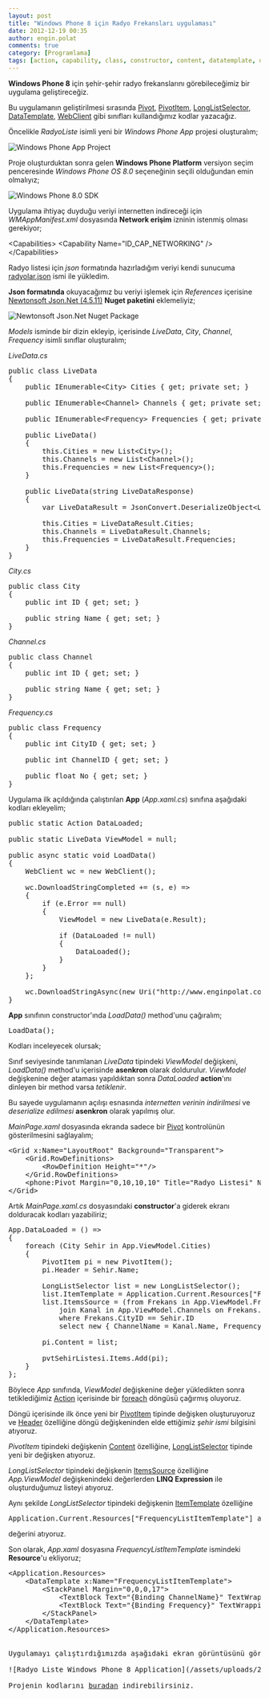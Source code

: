 ```yaml
---
layout: post
title: "Windows Phone 8 için Radyo Frekansları uygulaması"
date: 2012-12-19 00:35
author: engin.polat
comments: true
category: [Programlama]
tags: [action, capability, class, constructor, content, datatemplate, delegate, deserialize, downloadstringasync, downloadstringcompleted, error, foreach, header, id_cap_networking, IEnumerable, itemssource, itemtemplate, join, json, linq, linq query, longlistselector, nuget, null, pivot, pivotitem, public, resource, select, stackpanel, static, textblock, tostring, viewmodel, webclient, where, windows phone, wmappmanifest, wp8]
---
```

**Windows Phone 8** için şehir-şehir radyo frekanslarını görebileceğimiz bir uygulama geliştireceğiz.

Bu uygulamanın geliştirilmesi sırasında <a href="http://msdn.microsoft.com/library/microsoft.phone.controls.pivot" title="Pivot Class" target="_blank" rel="noopener">Pivot</a>, <a href="http://msdn.microsoft.com/library/microsoft.phone.controls.pivotitem" title="PivotItem Class" target="_blank" rel="noopener">PivotItem</a>, <a href="http://msdn.microsoft.com/library/microsoft.phone.controls.longlistselector" title="LongListSelector Class" target="_blank" rel="noopener">LongListSelector</a>, <a href="http://msdn.microsoft.com/library/system.windows.datatemplate" title="DataTemplate Class" target="_blank" rel="noopener">DataTemplate</a>, <a href="http://msdn.microsoft.com/library/system.net.webclient" title="WebClient Class" target="_blank" rel="noopener">WebClient</a> gibi sınıfları kullandığımız kodlar yazacağız.

Öncelikle *RadyoListe* isimli yeni bir *Windows Phone App* projesi oluşturalım;

![Windows Phone App Project](/assets/uploads/2012/12/RadyoListe1.png)

Proje oluşturduktan sonra gelen **Windows Phone Platform** versiyon seçim penceresinde *Windows Phone OS 8.0* seçeneğinin seçili olduğundan emin olmalıyız;

![Windows Phone 8.0 SDK](/assets/uploads/2012/12/RadyoListe2.png)

Uygulama ihtiyaç duyduğu veriyi internetten indireceği için *WMAppManifest.xml* dosyasında **Network erişim** izninin istenmiş olması gerekiyor;



&lt;Capabilities&gt;
    &lt;Capability Name="ID_CAP_NETWORKING" /&gt;
&lt;/Capabilities&gt;</pre>

Radyo listesi için *json* formatında hazırladığım veriyi kendi sunucuma <a href="enginpolat.com/application-data/radyolar.json" title="Radyo Listesi" target="_blank" rel="noopener">radyolar.json</a> ismi ile yükledim.

**Json formatında** okuyacağımız bu veriyi işlemek için *References* içerisine <a href="http://nuget.org/packages/newtonsoft.json" title="Newtonsoft Json.net Nuget Package" target="_blank" rel="noopener">Newtonsoft Json.Net (4.5.11)</a> **Nuget paketini** eklemeliyiz;

![Newtonsoft Json.Net Nuget Package](/assets/uploads/2012/12/RadyoListe3.png)

*Models* isminde bir dizin ekleyip, içerisinde *LiveData*, *City*, *Channel*, *Frequency* isimli sınıflar oluşturalım;

*LiveData.cs*
<pre class="brush:csharp">public class LiveData
{
    public IEnumerable&lt;City&gt; Cities { get; private set; }

    public IEnumerable&lt;Channel&gt; Channels { get; private set; }

    public IEnumerable&lt;Frequency&gt; Frequencies { get; private set; }

    public LiveData()
    {
        this.Cities = new List&lt;City&gt;();
        this.Channels = new List&lt;Channel&gt;();
        this.Frequencies = new List&lt;Frequency&gt;();
    }

    public LiveData(string LiveDataResponse)
    {
        var LiveDataResult = JsonConvert.DeserializeObject&lt;LiveData&gt;(LiveDataResponse);

        this.Cities = LiveDataResult.Cities;
        this.Channels = LiveDataResult.Channels;
        this.Frequencies = LiveDataResult.Frequencies;
    }
}</pre>

*City.cs*
<pre class="brush:csharp">public class City
{
    public int ID { get; set; }

    public string Name { get; set; }
}</pre>

*Channel.cs*
<pre class="brush:csharp">public class Channel
{
    public int ID { get; set; }

    public string Name { get; set; }
}</pre>

*Frequency.cs*
<pre class="brush:csharp">public class Frequency
{
    public int CityID { get; set; }

    public int ChannelID { get; set; }

    public float No { get; set; }
}</pre>

Uygulama ilk açıldığında çalıştırılan **App** (*App.xaml.cs*) sınıfına aşağıdaki kodları ekleyelim;

<pre class="brush:csharp">public static Action DataLoaded;

public static LiveData ViewModel = null;

public async static void LoadData()
{
    WebClient wc = new WebClient();

    wc.DownloadStringCompleted += (s, e) =>
    {
        if (e.Error == null)
        {
            ViewModel = new LiveData(e.Result);

            if (DataLoaded != null)
            {
                DataLoaded();
            }
        }
    };

    wc.DownloadStringAsync(new Uri("http://www.enginpolat.com/application-data/radyolar.json"));
}</pre>

**App** sınıfının constructor'ında *LoadData()* method'unu çağıralım;

<pre class="brush:csharp">LoadData();</pre>

Kodları inceleyecek olursak;

Sınıf seviyesinde tanımlanan *LiveData* tipindeki *ViewModel* değişkeni, *LoadData()* method'u içerisinde **asenkron** olarak doldurulur. *ViewModel* değişkenine değer ataması yapıldıktan sonra *DataLoaded* **action**'ını dinleyen bir method varsa *tetiklenir*.

Bu sayede uygulamanın açılışı esnasında *internetten verinin indirilmesi* ve *deserialize edilmesi* **asenkron** olarak yapılmış olur.

*MainPage.xaml* dosyasında ekranda sadece bir <a href="http://msdn.microsoft.com/library/microsoft.phone.controls.pivot" title="Pivot Class" target="_blank" rel="noopener">Pivot</a> kontrolünün gösterilmesini sağlayalım;

<pre class="brush:xml">&lt;Grid x:Name="LayoutRoot" Background="Transparent"&gt;
    &lt;Grid.RowDefinitions&gt;
        &lt;RowDefinition Height="*"/&gt;
    &lt;/Grid.RowDefinitions&gt;
    &lt;phone:Pivot Margin="0,10,10,10" Title="Radyo Listesi" Name="pvtSehirListesi" Grid.RowSpan="1" /&gt;
&lt;/Grid&gt;</pre>

Artık *MainPage.xaml.cs* dosyasındaki **constructor**'a giderek ekranı dolduracak kodları yazabiliriz;

<pre class="brush:csharp">App.DataLoaded = () =>
{
    foreach (City Sehir in App.ViewModel.Cities)
    {
        PivotItem pi = new PivotItem();
        pi.Header = Sehir.Name;

        LongListSelector list = new LongListSelector();
        list.ItemTemplate = Application.Current.Resources["FrequencyListItemTemplate"] as DataTemplate;
        list.ItemsSource = (from Frekans in App.ViewModel.Frequencies
            join Kanal in App.ViewModel.Channels on Frekans.ChannelID equals Kanal.ID
            where Frekans.CityID == Sehir.ID
            select new { ChannelName = Kanal.Name, Frequency = Frekans.No.ToString("00.0") }).ToList();

        pi.Content = list;

        pvtSehirListesi.Items.Add(pi);
    }
};</pre>

Böylece *App* sınıfında, *ViewModel* değişkenine değer yükledikten sonra tetiklediğimiz <a href="http://msdn.microsoft.com/library/system.action" title="Action Class" target="_blank" rel="noopener">Action</a> içerisinde bir <a href="http://msdn.microsoft.com/library/vstudio/ttw7t8t6" title="foreach Loop" target="_blank" rel="noopener">foreach</a> döngüsü çağırmış oluyoruz.

Döngü içerisinde ilk önce yeni bir <a href="http://msdn.microsoft.com/library/microsoft.phone.controls.pivotitem" title="PivotItem Class" target="_blank" rel="noopener">PivotItem</a> tipinde değişken oluşturuyoruz ve <a href="http://msdn.microsoft.com/library/microsoft.phone.controls.pivotitem.header" title="PivotItem Class Header Property" target="_blank" rel="noopener">Header</a> özelliğine döngü değişkeninden elde ettiğimiz *şehir ismi* bilgisini atıyoruz.

*PivotItem* tipindeki değişkenin <a href="http://msdn.microsoft.com/library/microsoft.phone.controls.pivotitem.content" title="PivotItem Class Content Property" target="_blank" rel="noopener">Content</a> özelliğine, <a href="http://msdn.microsoft.com/library/microsoft.phone.controls.longlistselector" title="LongListSelector Class" target="_blank" rel="noopener">LongListSelector</a> tipinde yeni bir değişken atıyoruz.

*LongListSelector* tipindeki değişkenin <a href="http://msdn.microsoft.com/library/microsoft.phone.controls.longlistselector.itemssource" title="LongListSelector Class ItemsSource Property" target="_blank" rel="noopener">ItemsSource</a> özelliğine *App.ViewModel* değişkenindeki değerlerden **LINQ Expression** ile oluşturduğumuz listeyi atıyoruz.

Aynı şekilde *LongListSelector* tipindeki değişkenin <a href="http://msdn.microsoft.com/library/microsoft.phone.controls.longlistselector.itemtemplate" title="LongListSelector Class ItemTemplate Property" target="_blank" rel="noopener">ItemTemplate</a> özelliğine

<pre class="brush:csharp">Application.Current.Resources["FrequencyListItemTemplate"] as DataTemplate;</pre>

değerini atıyoruz.

Son olarak, *App.xaml* dosyasına *FrequencyListItemTemplate* ismindeki **Resource**'u ekliyoruz;

<pre class="brush:xml">&lt;Application.Resources&gt;
    &lt;DataTemplate x:Name="FrequencyListItemTemplate"&gt;
        &lt;StackPanel Margin="0,0,0,17"&gt;
            &lt;TextBlock Text="{Binding ChannelName}" TextWrapping="Wrap" Style="{StaticResource PhoneTextExtraLargeStyle}"/&gt;
            &lt;TextBlock Text="{Binding Frequency}" TextWrapping="Wrap" Margin="12,-6,12,0" Style="{StaticResource PhoneTextSubtleStyle}"/&gt;
        &lt;/StackPanel&gt;
    &lt;/DataTemplate&gt;
&lt;/Application.Resources&gt;


Uygulamayı çalıştırdığımızda aşağıdaki ekran görüntüsünü görüyor olmamız lazım;

![Radyo Liste Windows Phone 8 Application](/assets/uploads/2012/12/RadyoListe4.png)

Projenin kodlarını <a href="/assets/uploads/2012/12/RadyoListe.rar" title="Radyo Liste Windows Phone 8 Application Kaynak Kodlar" target="_blank" rel="noopener">buradan</a> indirebilirsiniz.

